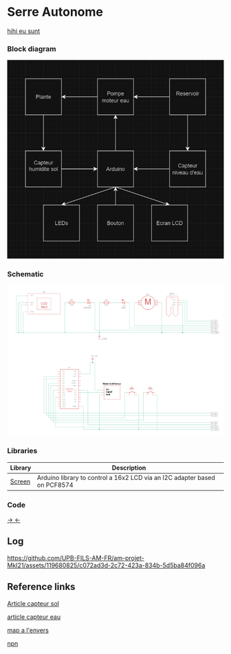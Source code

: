 # Serre Autonome

[hihi eu sunt](https://github.com/UPB-FILS-AM-FR/am-projet-MkI21)

### Block diagram

<!-- Make sure the path to the picture is correct -->
![Block Diagram](/Smart-Greenhouse/image.png)

### Schematic

![Schematic](/Smart-Greenhouse/schema_serre.png)
### Libraries

| Library | Description |
|---------|-------------|
| [Screen](https://github.com/blackhack/LCD_I2C) | Arduino library to control a 16x2 LCD via an I2C adapter based on PCF8574 |
### Code
[->  <-](/Smart-Greenhouse/greenhouse.ino)

## Log
https://github.com/UPB-FILS-AM-FR/am-projet-MkI21/assets/119680825/c072ad3d-2c72-423a-834b-5d5ba84f096a

## Reference links

<!-- Fill in with appropriate links and link titles -->
[Article capteur sol](https://lastminuteengineers.com/soil-moisture-sensor-arduino-tutorial/)

[article capteur eau](https://lastminuteengineers.com/water-level-sensor-arduino-tutorial/)

[map a l'envers](https://forum.arduino.cc/t/map-reverse-ranges/504133)

[npn](https://www.onsemi.com/pdf/datasheet/p2n2222a-d.pdf)